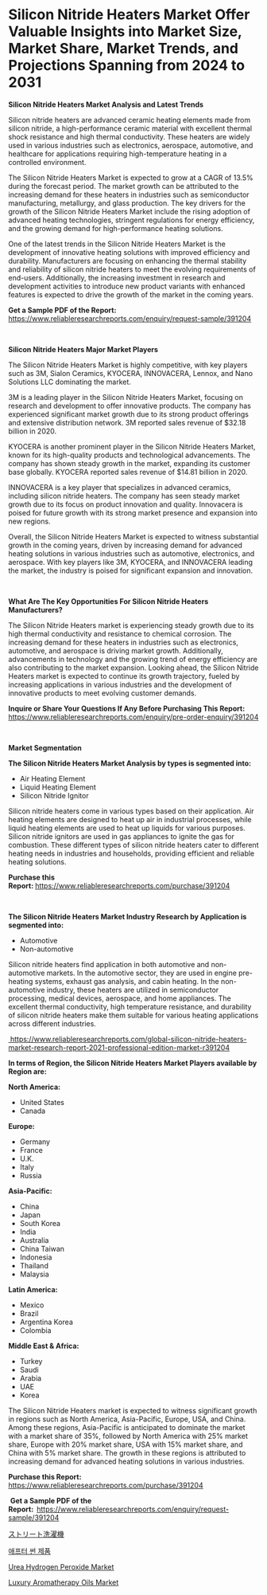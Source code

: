 <p><h1>Silicon Nitride Heaters Market Offer Valuable Insights into Market Size, Market Share, Market Trends, and Projections Spanning from 2024 to 2031</h1></p><p><strong>Silicon Nitride Heaters Market Analysis and Latest Trends</strong></p>
<p><p>Silicon nitride heaters are advanced ceramic heating elements made from silicon nitride, a high-performance ceramic material with excellent thermal shock resistance and high thermal conductivity. These heaters are widely used in various industries such as electronics, aerospace, automotive, and healthcare for applications requiring high-temperature heating in a controlled environment.</p><p>The Silicon Nitride Heaters Market is expected to grow at a CAGR of 13.5% during the forecast period. The market growth can be attributed to the increasing demand for these heaters in industries such as semiconductor manufacturing, metallurgy, and glass production. The key drivers for the growth of the Silicon Nitride Heaters Market include the rising adoption of advanced heating technologies, stringent regulations for energy efficiency, and the growing demand for high-performance heating solutions.</p><p>One of the latest trends in the Silicon Nitride Heaters Market is the development of innovative heating solutions with improved efficiency and durability. Manufacturers are focusing on enhancing the thermal stability and reliability of silicon nitride heaters to meet the evolving requirements of end-users. Additionally, the increasing investment in research and development activities to introduce new product variants with enhanced features is expected to drive the growth of the market in the coming years.</p></p>
<p><strong>Get a Sample PDF of the Report:&nbsp;</strong> <a href="https://www.reliableresearchreports.com/enquiry/request-sample/391204">https://www.reliableresearchreports.com/enquiry/request-sample/391204</a></p>
<p>&nbsp;</p>
<p><strong>Silicon Nitride Heaters Major Market Players</strong></p>
<p><p>The Silicon Nitride Heaters Market is highly competitive, with key players such as 3M, Sialon Ceramics, KYOCERA, INNOVACERA, Lennox, and Nano Solutions LLC dominating the market. </p><p>3M is a leading player in the Silicon Nitride Heaters Market, focusing on research and development to offer innovative products. The company has experienced significant market growth due to its strong product offerings and extensive distribution network. 3M reported sales revenue of $32.18 billion in 2020.</p><p>KYOCERA is another prominent player in the Silicon Nitride Heaters Market, known for its high-quality products and technological advancements. The company has shown steady growth in the market, expanding its customer base globally. KYOCERA reported sales revenue of $14.81 billion in 2020.</p><p>INNOVACERA is a key player that specializes in advanced ceramics, including silicon nitride heaters. The company has seen steady market growth due to its focus on product innovation and quality. Innovacera is poised for future growth with its strong market presence and expansion into new regions.</p><p>Overall, the Silicon Nitride Heaters Market is expected to witness substantial growth in the coming years, driven by increasing demand for advanced heating solutions in various industries such as automotive, electronics, and aerospace. With key players like 3M, KYOCERA, and INNOVACERA leading the market, the industry is poised for significant expansion and innovation.</p></p>
<p>&nbsp;</p>
<p><strong>What Are The Key Opportunities For Silicon Nitride Heaters Manufacturers?</strong></p>
<p><p>The Silicon Nitride Heaters market is experiencing steady growth due to its high thermal conductivity and resistance to chemical corrosion. The increasing demand for these heaters in industries such as electronics, automotive, and aerospace is driving market growth. Additionally, advancements in technology and the growing trend of energy efficiency are also contributing to the market expansion. Looking ahead, the Silicon Nitride Heaters market is expected to continue its growth trajectory, fueled by increasing applications in various industries and the development of innovative products to meet evolving customer demands.</p></p>
<p><strong>Inquire or Share Your Questions If Any Before Purchasing This Report:</strong> <a href="https://www.reliableresearchreports.com/enquiry/pre-order-enquiry/391204">https://www.reliableresearchreports.com/enquiry/pre-order-enquiry/391204</a></p>
<p>&nbsp;</p>
<p><strong>Market Segmentation</strong></p>
<p><strong>The Silicon Nitride Heaters Market Analysis by types is segmented into:</strong></p>
<p><ul><li>Air Heating Element</li><li>Liquid Heating Element</li><li>Silicon Nitride Ignitor</li></ul></p>
<p><p>Silicon nitride heaters come in various types based on their application. Air heating elements are designed to heat up air in industrial processes, while liquid heating elements are used to heat up liquids for various purposes. Silicon nitride ignitors are used in gas appliances to ignite the gas for combustion. These different types of silicon nitride heaters cater to different heating needs in industries and households, providing efficient and reliable heating solutions.</p></p>
<p><strong>Purchase this Report:&nbsp;</strong><a href="https://www.reliableresearchreports.com/purchase/391204">https://www.reliableresearchreports.com/purchase/391204</a></p>
<p>&nbsp;</p>
<p><strong>The Silicon Nitride Heaters Market Industry Research by Application is segmented into:</strong></p>
<p><ul><li>Automotive</li><li>Non-automotive</li></ul></p>
<p><p>Silicon nitride heaters find application in both automotive and non-automotive markets. In the automotive sector, they are used in engine pre-heating systems, exhaust gas analysis, and cabin heating. In the non-automotive industry, these heaters are utilized in semiconductor processing, medical devices, aerospace, and home appliances. The excellent thermal conductivity, high temperature resistance, and durability of silicon nitride heaters make them suitable for various heating applications across different industries.</p></p>
<p><a href="https://www.reliableresearchreports.com/global-silicon-nitride-heaters-market-research-report-2021-professional-edition-market-r391204">&nbsp;https://www.reliableresearchreports.com/global-silicon-nitride-heaters-market-research-report-2021-professional-edition-market-r391204</a></p>
<p><strong>In terms of Region, the Silicon Nitride Heaters Market Players available by Region are:</strong></p>
<p>
    <p> <strong> North America: </strong>
        <ul>
            <li>United States</li>
            <li>Canada</li>
        </ul>
        </p> 
    <p> <strong> Europe: </strong>
        <ul>
            <li>Germany</li>
            <li>France</li>
            <li>U.K.</li>
            <li>Italy</li>
            <li>Russia</li>
        </ul>
        </p> 
    <p> <strong> Asia-Pacific: </strong>
        <ul>
            <li>China</li>
            <li>Japan</li>
            <li>South Korea</li>
            <li>India</li>
            <li>Australia</li>
            <li>China Taiwan</li>
            <li>Indonesia</li>
            <li>Thailand</li>
            <li>Malaysia</li>
        </ul>
        </p> 
    <p> <strong> Latin America: </strong>
        <ul>
            <li>Mexico</li>
            <li>Brazil</li>
            <li>Argentina Korea</li>
            <li>Colombia</li>
        </ul>
        </p> 
    <p> <strong> Middle East & Africa: </strong>
        <ul>
            <li>Turkey</li>
            <li>Saudi</li>
            <li>Arabia</li>
            <li>UAE</li>
            <li>Korea</li>
        </ul>
    </p>
    </p>
<p><p>The Silicon Nitride Heaters market is expected to witness significant growth in regions such as North America, Asia-Pacific, Europe, USA, and China. Among these regions, Asia-Pacific is anticipated to dominate the market with a market share of 35%, followed by North America with 25% market share, Europe with 20% market share, USA with 15% market share, and China with 5% market share. The growth in these regions is attributed to increasing demand for advanced heating solutions in various industries.</p></p>
<p><strong>Purchase this Report: </strong><a href="https://www.reliableresearchreports.com/purchase/391204">https://www.reliableresearchreports.com/purchase/391204</a></p>
<p>&nbsp;<strong>Get a Sample PDF of the Report:&nbsp;&nbsp;</strong><a href="https://www.reliableresearchreports.com/enquiry/request-sample/391204">https://www.reliableresearchreports.com/enquiry/request-sample/391204</a></p>
<p><strong></strong></p>
<p><p><a href="https://github.com/DanykaKilback/Market-Research-Report-List-1/blob/main/5932997117598.md">ストリート洗濯機</a></p><p><a href="https://medium.com/@carmellalang1/2024%EB%85%84%EB%B6%80%ED%84%B0-2031%EB%85%84%EA%B9%8C%EC%A7%80%EC%9D%98-%EA%B8%B0%EA%B0%84-%EB%8F%99%EC%95%88-%EB%82%98%ED%83%80%EB%82%98%EB%8A%94-%EC%97%AC%EB%A6%84%EC%B2%A0-%ED%9B%84-%EA%B4%80%EB%A6%AC-%EC%A0%9C%ED%92%88-%EC%8B%9C%EC%9E%A5%EC%9D%98-%EC%8B%A0%ED%9D%A5-%ED%8A%B8%EB%A0%8C%EB%93%9C%EC%99%80-%EB%AF%B8%EB%9E%98-%EC%A0%84%EB%A7%9D-ea36c015a186">애프터 썬 제품</a></p><p><a href="https://github.com/pizolina/Market-Research-Report-List-5/blob/main/urea-hydrogen-peroxide-market.md">Urea Hydrogen Peroxide Market</a></p><p><a href="https://github.com/LiamKanenood/Market-Research-Report-List-1/blob/main/luxury-aromatherapy-oils-market.md">Luxury Aromatherapy Oils Market</a></p></p>